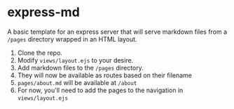 # express-md

A basic template for an express server that will serve markdown files from a
`/pages` directory wrapped in an HTML layout.

1. Clone the repo.
2. Modify `views/layout.ejs` to your desire.
3. Add markdown files to the `/pages` directory.
4. They will now be available as routes based on their filename
  1. `pages/about.md` will be available at `/about`
5. For now, you'll need to add the pages to the navigation in `views/layout.ejs`
